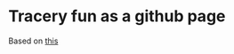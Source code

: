 # Tracery fun as a github page

Based on [this](https://github.com/dweedul/github-page-pwa-template)
